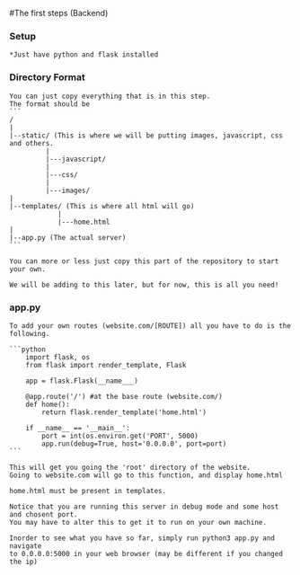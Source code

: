 #The first steps (Backend)

### Setup
    *Just have python and flask installed

### Directory Format 
    You can just copy everything that is in this step.
    The format should be 
    ```
    /
    |
    |--static/ (This is where we will be putting images, javascript, css and others.
             |
             |---javascript/
             |
             |---css/
             |
             |---images/
    |
    |--templates/ (This is where all html will go)
                |
                |---home.html
    |
    |--app.py (The actual server)
    ```

    You can more or less just copy this part of the repository to start your own.

    We will be adding to this later, but for now, this is all you need!

### app.py

    To add your own routes (website.com/[ROUTE]) all you have to do is the following.

    ```python
        import flask, os
        from flask import render_template, Flask

        app = flask.Flask(__name___)

        @app.route('/') #at the base route (website.com/)
        def home():
            return flask.render_template('home.html')

        if __name__ == '__main__':
            port = int(os.environ.get('PORT', 5000)
            app.run(debug=True, host='0.0.0.0', port=port)
    ```

    This will get you going the 'root' directory of the website.
    Going to website.com will go to this function, and display home.html

    home.html must be present in templates.

    Notice that you are running this server in debug mode and some host and chosent port.
    You may have to alter this to get it to run on your own machine.

    Inorder to see what you have so far, simply run python3 app.py and navigate
    to 0.0.0.0:5000 in your web browser (may be different if you changed the ip)

   
